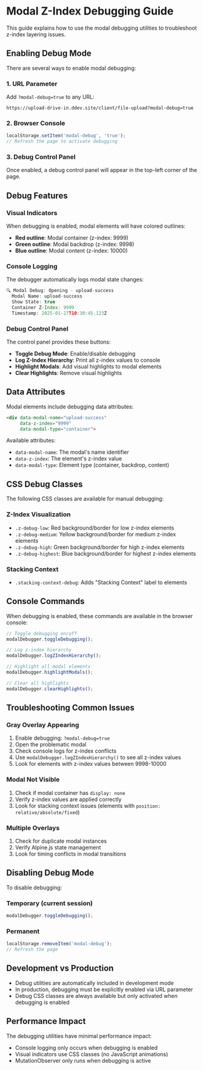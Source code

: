 # Modal Z-Index Debugging Guide

This guide explains how to use the modal debugging utilities to troubleshoot z-index layering issues.

## Enabling Debug Mode

There are several ways to enable modal debugging:

### 1. URL Parameter
Add `?modal-debug=true` to any URL:
```
https://upload-drive-in.ddev.site/client/file-upload?modal-debug=true
```

### 2. Browser Console
```javascript
localStorage.setItem('modal-debug', 'true');
// Refresh the page to activate debugging
```

### 3. Debug Control Panel
Once enabled, a debug control panel will appear in the top-left corner of the page.

## Debug Features

### Visual Indicators
When debugging is enabled, modal elements will have colored outlines:
- **Red outline**: Modal container (z-index: 9999)
- **Green outline**: Modal backdrop (z-index: 9998)  
- **Blue outline**: Modal content (z-index: 10000)

### Console Logging
The debugger automatically logs modal state changes:
```javascript
🔍 Modal Debug: Opening - upload-success
  Modal Name: upload-success
  Show State: true
  Container Z-Index: 9999
  Timestamp: 2025-01-27T10:30:45.123Z
```

### Debug Control Panel
The control panel provides these buttons:
- **Toggle Debug Mode**: Enable/disable debugging
- **Log Z-Index Hierarchy**: Print all z-index values to console
- **Highlight Modals**: Add visual highlights to modal elements
- **Clear Highlights**: Remove visual highlights

## Data Attributes

Modal elements include debugging data attributes:
```html
<div data-modal-name="upload-success" 
     data-z-index="9999" 
     data-modal-type="container">
```

Available attributes:
- `data-modal-name`: The modal's name identifier
- `data-z-index`: The element's z-index value
- `data-modal-type`: Element type (container, backdrop, content)

## CSS Debug Classes

The following CSS classes are available for manual debugging:

### Z-Index Visualization
- `.z-debug-low`: Red background/border for low z-index elements
- `.z-debug-medium`: Yellow background/border for medium z-index elements
- `.z-debug-high`: Green background/border for high z-index elements
- `.z-debug-highest`: Blue background/border for highest z-index elements

### Stacking Context
- `.stacking-context-debug`: Adds "Stacking Context" label to elements

## Console Commands

When debugging is enabled, these commands are available in the browser console:

```javascript
// Toggle debugging on/off
modalDebugger.toggleDebugging();

// Log z-index hierarchy
modalDebugger.logZIndexHierarchy();

// Highlight all modal elements
modalDebugger.highlightModals();

// Clear all highlights
modalDebugger.clearHighlights();
```

## Troubleshooting Common Issues

### Gray Overlay Appearing
1. Enable debugging: `?modal-debug=true`
2. Open the problematic modal
3. Check console logs for z-index conflicts
4. Use `modalDebugger.logZIndexHierarchy()` to see all z-index values
5. Look for elements with z-index values between 9998-10000

### Modal Not Visible
1. Check if modal container has `display: none`
2. Verify z-index values are applied correctly
3. Look for stacking context issues (elements with `position: relative/absolute/fixed`)

### Multiple Overlays
1. Check for duplicate modal instances
2. Verify Alpine.js state management
3. Look for timing conflicts in modal transitions

## Disabling Debug Mode

To disable debugging:

### Temporary (current session)
```javascript
modalDebugger.toggleDebugging();
```

### Permanent
```javascript
localStorage.removeItem('modal-debug');
// Refresh the page
```

## Development vs Production

- Debug utilities are automatically included in development mode
- In production, debugging must be explicitly enabled via URL parameter
- Debug CSS classes are always available but only activated when debugging is enabled

## Performance Impact

The debugging utilities have minimal performance impact:
- Console logging only occurs when debugging is enabled
- Visual indicators use CSS classes (no JavaScript animations)
- MutationObserver only runs when debugging is active
